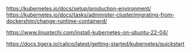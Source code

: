 
https://kubernetes.io/docs/setup/production-environment/
https://kubernetes.io/docs/tasks/administer-cluster/migrating-from-dockershim/change-runtime-containerd/

https://www.linuxtechi.com/install-kubernetes-on-ubuntu-22-04/

https://docs.tigera.io/calico/latest/getting-started/kubernetes/quickstart